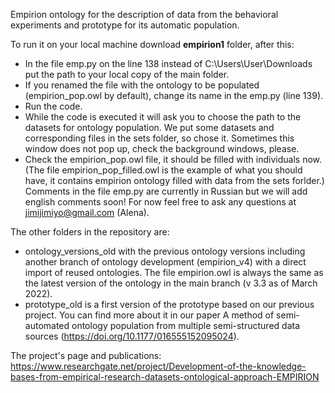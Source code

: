 Empirion ontology for the description of data from the behavioral experiments and prototype for its automatic population.

To run it on your local machine download **empirion1** folder, after this:
- In the file emp.py on the line 138 instead of C:\Users\User\Downloads put the path to your local copy of the main folder. 
- If you renamed the file with the ontology to be populated (empirion_pop.owl by default), change its name in the emp.py (line 139).
- Run the code.
- While the code is executed it will ask you to choose the path to the datasets for ontology population. We put some datasets and corresponding files in the sets folder, so chose it. Sometimes this window does not pop up, check the background windows, please. 
- Check the empirion_pop.owl file, it should be filled with individuals now. (The file empirion_pop_filled.owl is the example of what you should have, it contains empirion ontology filled with data from the sets forlder.)
Comments in the file emp.py are currently in Russian but we will add english comments soon! For now feel free to ask any questions at jimijimiyo@gmail.com (Alena).

The other folders in the repository are:
- ontology_versions_old with the previous ontology versions including another branch of ontology development (empirion_v4) with a direct import of reused ontologies. The file empirion.owl is always the same as the latest version of the ontology in the main branch (v 3.3 as of March 2022).
- prototype_old is a first version of the prototype based on our previous project. You can find more about it in our paper A method of semi-automated ontology population from multiple semi-structured data sources (https://doi.org/10.1177/016555152095024).

The project's page and publications: https://www.researchgate.net/project/Development-of-the-knowledge-bases-from-empirical-research-datasets-ontological-approach-EMPIRION
